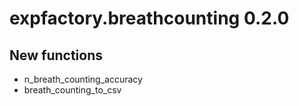# expfactory.breathcounting 0.2.0

## New functions

* n_breath_counting_accuracy
* breath_counting_to_csv
